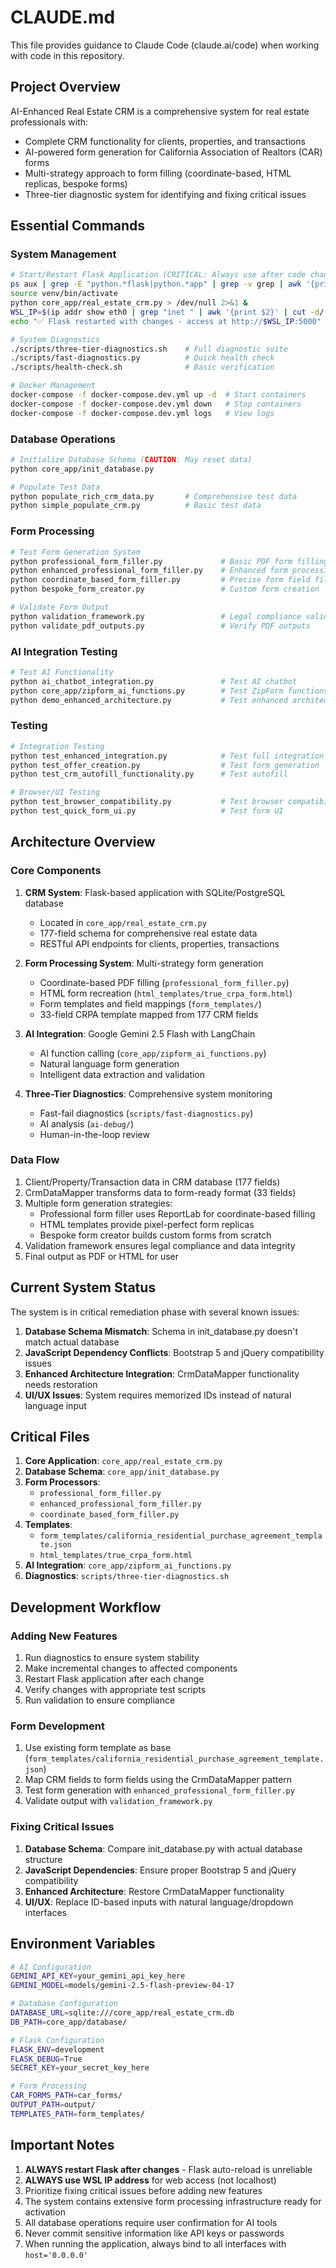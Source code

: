 # CLAUDE.md

This file provides guidance to Claude Code (claude.ai/code) when working with code in this repository.

## Project Overview

AI-Enhanced Real Estate CRM is a comprehensive system for real estate professionals with:
- Complete CRM functionality for clients, properties, and transactions
- AI-powered form generation for California Association of Realtors (CAR) forms
- Multi-strategy approach to form filling (coordinate-based, HTML replicas, bespoke forms)
- Three-tier diagnostic system for identifying and fixing critical issues

## Essential Commands

### System Management

```bash
# Start/Restart Flask Application (CRITICAL: Always use after code changes)
ps aux | grep -E "python.*flask|python.*app" | grep -v grep | awk '{print $2}' | xargs -r kill -9
source venv/bin/activate
python core_app/real_estate_crm.py > /dev/null 2>&1 &
WSL_IP=$(ip addr show eth0 | grep "inet " | awk '{print $2}' | cut -d/ -f1)
echo "✅ Flask restarted with changes - access at http://$WSL_IP:5000"

# System Diagnostics
./scripts/three-tier-diagnostics.sh    # Full diagnostic suite
./scripts/fast-diagnostics.py          # Quick health check
./scripts/health-check.sh              # Basic verification

# Docker Management
docker-compose -f docker-compose.dev.yml up -d  # Start containers
docker-compose -f docker-compose.dev.yml down   # Stop containers
docker-compose -f docker-compose.dev.yml logs   # View logs
```

### Database Operations

```bash
# Initialize Database Schema (CAUTION: May reset data)
python core_app/init_database.py

# Populate Test Data
python populate_rich_crm_data.py       # Comprehensive test data
python simple_populate_crm.py          # Basic test data
```

### Form Processing

```bash
# Test Form Generation System
python professional_form_filler.py             # Basic PDF form filling
python enhanced_professional_form_filler.py    # Enhanced form processing
python coordinate_based_form_filler.py         # Precise form field filling
python bespoke_form_creator.py                 # Custom form creation

# Validate Form Output
python validation_framework.py                 # Legal compliance validation
python validate_pdf_outputs.py                 # Verify PDF outputs
```

### AI Integration Testing

```bash
# Test AI Functionality
python ai_chatbot_integration.py               # Test AI chatbot
python core_app/zipform_ai_functions.py        # Test ZipForm functions
python demo_enhanced_architecture.py           # Test enhanced architecture
```

### Testing

```bash
# Integration Testing
python test_enhanced_integration.py            # Test full integration
python test_offer_creation.py                  # Test form generation
python test_crm_autofill_functionality.py      # Test autofill

# Browser/UI Testing
python test_browser_compatibility.py           # Test browser compatibility  
python test_quick_form_ui.py                   # Test form UI
```

## Architecture Overview

### Core Components

1. **CRM System**: Flask-based application with SQLite/PostgreSQL database
   - Located in `core_app/real_estate_crm.py`
   - 177-field schema for comprehensive real estate data
   - RESTful API endpoints for clients, properties, transactions

2. **Form Processing System**: Multi-strategy form generation
   - Coordinate-based PDF filling (`professional_form_filler.py`)
   - HTML form recreation (`html_templates/true_crpa_form.html`)
   - Form templates and field mappings (`form_templates/`)
   - 33-field CRPA template mapped from 177 CRM fields

3. **AI Integration**: Google Gemini 2.5 Flash with LangChain
   - AI function calling (`core_app/zipform_ai_functions.py`)
   - Natural language form generation
   - Intelligent data extraction and validation

4. **Three-Tier Diagnostics**: Comprehensive system monitoring
   - Fast-fail diagnostics (`scripts/fast-diagnostics.py`)
   - AI analysis (`ai-debug/`)
   - Human-in-the-loop review

### Data Flow

1. Client/Property/Transaction data in CRM database (177 fields)
2. CrmDataMapper transforms data to form-ready format (33 fields)
3. Multiple form generation strategies:
   - Professional form filler uses ReportLab for coordinate-based filling
   - HTML templates provide pixel-perfect form replicas
   - Bespoke form creator builds custom forms from scratch
4. Validation framework ensures legal compliance and data integrity
5. Final output as PDF or HTML for user

## Current System Status

The system is in critical remediation phase with several known issues:

1. **Database Schema Mismatch**: Schema in init_database.py doesn't match actual database
2. **JavaScript Dependency Conflicts**: Bootstrap 5 and jQuery compatibility issues
3. **Enhanced Architecture Integration**: CrmDataMapper functionality needs restoration
4. **UI/UX Issues**: System requires memorized IDs instead of natural language input

## Critical Files

1. **Core Application**: `core_app/real_estate_crm.py`
2. **Database Schema**: `core_app/init_database.py`
3. **Form Processors**:
   - `professional_form_filler.py`
   - `enhanced_professional_form_filler.py`
   - `coordinate_based_form_filler.py`
4. **Templates**:
   - `form_templates/california_residential_purchase_agreement_template.json`
   - `html_templates/true_crpa_form.html`
5. **AI Integration**: `core_app/zipform_ai_functions.py`
6. **Diagnostics**: `scripts/three-tier-diagnostics.sh`

## Development Workflow

### Adding New Features

1. Run diagnostics to ensure system stability
2. Make incremental changes to affected components
3. Restart Flask application after each change
4. Verify changes with appropriate test scripts
5. Run validation to ensure compliance

### Form Development

1. Use existing form template as base (`form_templates/california_residential_purchase_agreement_template.json`)
2. Map CRM fields to form fields using the CrmDataMapper pattern
3. Test form generation with `enhanced_professional_form_filler.py`
4. Validate output with `validation_framework.py`

### Fixing Critical Issues

1. **Database Schema**: Compare init_database.py with actual database structure
2. **JavaScript Dependencies**: Ensure proper Bootstrap 5 and jQuery compatibility
3. **Enhanced Architecture**: Restore CrmDataMapper functionality
4. **UI/UX**: Replace ID-based inputs with natural language/dropdown interfaces

## Environment Variables

```bash
# AI Configuration
GEMINI_API_KEY=your_gemini_api_key_here
GEMINI_MODEL=models/gemini-2.5-flash-preview-04-17

# Database Configuration
DATABASE_URL=sqlite:///core_app/real_estate_crm.db
DB_PATH=core_app/database/

# Flask Configuration
FLASK_ENV=development
FLASK_DEBUG=True
SECRET_KEY=your_secret_key_here

# Form Processing
CAR_FORMS_PATH=car_forms/
OUTPUT_PATH=output/
TEMPLATES_PATH=form_templates/
```

## Important Notes

1. **ALWAYS restart Flask after changes** - Flask auto-reload is unreliable
2. **ALWAYS use WSL IP address** for web access (not localhost)
3. Prioritize fixing critical issues before adding new features
4. The system contains extensive form processing infrastructure ready for activation
5. All database operations require user confirmation for AI tools
6. Never commit sensitive information like API keys or passwords
7. When running the application, always bind to all interfaces with `host='0.0.0.0'`